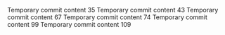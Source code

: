 Temporary commit content 35
Temporary commit content 43
Temporary commit content 67
Temporary commit content 74
Temporary commit content 99
Temporary commit content 109
